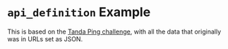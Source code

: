 # `api_definition` Example

This is based on the [Tanda Ping challenge](), with all the data that originally was in URLs set as JSON.